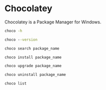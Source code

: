 # Chocolatey

Chocolatey is a Package Manager for Windows.

```cmd
choco -h

choco --version

choco search package_name

choco install package_name

choco upgrade package_name

choco uninstall package_name

choco list
```


